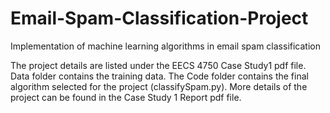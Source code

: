 # Email-Spam-Classification-Project
Implementation of machine learning algorithms in email spam classification

The project details are listed under the EECS 4750 Case Study1 pdf file. Data folder contains the training data. The Code folder contains the final algorithm selected for the project (classifySpam.py). More details of the project can be found in the Case Study 1 Report pdf file.
